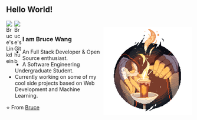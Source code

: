 ## Hello World!

<a href="https://www.linkedin.com/in/brucewang1030/">
  <img align="left" alt="Bruce's Linkdein" width="22px" src="https://cdn.jsdelivr.net/npm/simple-icons@v3/icons/linkedin.svg" />
</a>
<a href="https://github.com/BruceWang1030">
  <img align="left" alt="Bruce's Github" width="22px" src="https://cdn.jsdelivr.net/npm/simple-icons@v3/icons/github.svg" />
</a>

<br />
<img align="right" alt="Hello" width="240px" src="https://github.com/BruceWang1030/BruceWang1030/blob/master/campfire.png" />

### I am Bruce Wang
- An Full Stack Developer & Open Source enthusiast.
- A Software Engineering Undergraduate Student. 
- Currently working on some of my cool side projects based on Web Development and Machine Learning.


⭐️ From [Bruce](https://github.com/BruceWang1030)
